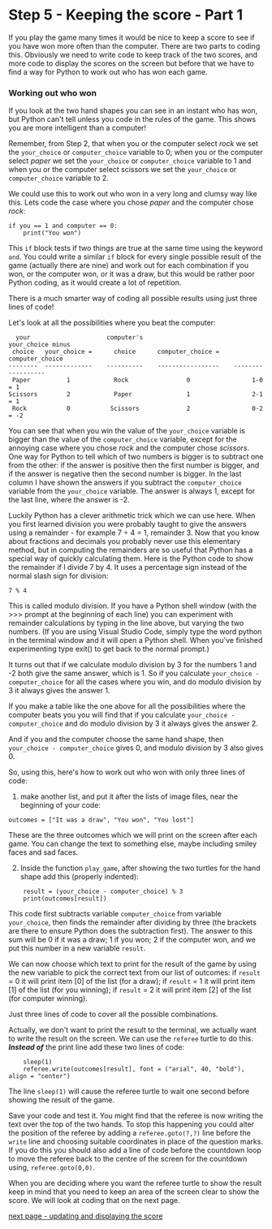 # Step 5 - Keeping the score - Part 1

If you play the game many times it would be nice to keep a score to see if you have won more often than the computer. There are two parts to coding this. Obviously we need to write code to keep track of the two scores, and more code to display the scores on the screen but before that we have to find a way for Python to work out who has won each game.

### Working out who won

If you look at the two hand shapes you can see in an instant who has won, but Python can't tell unless you code in the rules of the game. This shows you are more intelligent than a computer!

Remember, from Step 2, that when you or the computer select *rock* we set the ```your_choice``` or ```computer_choice``` variable to 0; when you or the computer select *paper* we set the ```your_choice``` or ```computer_choice``` variable to 1 and when you or the computer select scissors we set the ```your_choice``` or ```computer_choice``` variable to 2.  

We could use this to work out who won in a very long and clumsy way like this. Lets code the case where you chose *paper* and the computer chose *rock*:
```
if you == 1 and computer == 0:
    print("You won")
```

This ```if``` block tests if two things are true at the same time using the keyword ```and```. You could write a similar ```if``` block for every single possible result of the game (actually there are nine) and work out for each combination if you won, or the computer won, or it was a draw, but this would be rather poor Python coding, as it would create a lot of repetition.

There is a much smarter way of coding all possible results using just three lines of code!

Let's look at all the possibilities where you beat the computer:

```
  your                     computer's                         your_choice minus
 choice   your_choice =      choice      computer_choice =     computer_choice
--------  -------------    ----------    -----------------    ------------------
 Paper          1            Rock                0                 1-0 = 1
Scissors        2            Paper               1                 2-1 = 1
 Rock           0           Scissors             2                 0-2 = -2
```
You can see that when you win the value of the ```your_choice``` variable is bigger than the value of the ```computer_choice``` variable, except for the annoying case where you chose *rock* and the computer chose *scissors*.  One way for Python to tell which of two numbers is bigger is to subtract one from the other: if the answer is positive then the first number is bigger, and if the answer is negative then the second number is bigger. In the last column I have shown the answers if you subtract the ```computer_choice``` variable from the ```your_choice``` variable. The answer is always 1, except for the last line, where the answer is -2.

Luckily Python has a clever arithmetic trick which we can use here. When you first learned division you were probably taught to give the answers using a remainder - for example 7 ÷ 4 = 1, remainder 3. Now that you know about fractions and decimals you probably never use this elementary method, but in computing the remainders are so useful that Python has a special way of quickly calculating them. Here is the Python code to show the remainder if I divide 7 by 4. It uses a percentage sign instead of the normal slash sign for division:
```
7 % 4
```
This is called modulo division. If you have a Python shell window (with the >>> prompt at the beginning of each line) you can experiment with remainder calculations by typing in the line above, but varying the two numbers. (If you are using Visual Studio Code, simply type the word python in the terminal window and it will open a Python shell. When you've finished experimenting type exit() to get back to the normal prompt.)

It turns out that if we calculate modulo division by 3 for the numbers 1 and -2 both give the same answer, which is 1. So if you calculate ```your_choice - computer_choice``` for all the cases where you win, and do modulo division by 3 it always gives the answer 1. 

If you make a table like the one above for all the possibilities where the computer beats you you will find that if you calculate 
```your_choice - computer_choice``` and do modulo division by 3 it always gives the answer 2.

And if you and the computer choose the same hand shape, then ```your_choice - computer_choice``` gives 0, and modulo division by 3 also gives 0.

So, using this, here's how to work out who won with only three lines of code:
1. make another list, and put it after the lists of image files, near the beginning of your code:
```
outcomes = ["It was a draw", "You won", "You lost"]
```
These are the three outcomes which we will print on the screen after each game. You can change the text to something else, maybe including smiley faces and sad faces.

2. Inside the function ```play_game```, after showing the two turtles for the hand shape add this (properly indented):

```
    result = (your_choice - computer_choice) % 3
    print(outcomes[result])
```
This code first subtracts variable ```computer_choice``` from variable ```your_choice```, then finds the remainder after dividing by three (the brackets are there to ensure Python does the subtraction first). The answer to this sum will be 0 if it was a draw; 1 if you won; 2 if the computer won, and we put this number in a new variable ```result```.

We can now choose which text to print for the result of the game by using the new variable to pick the correct text from our list of outcomes: if ```result``` = 0 it will print item [0] of the list (for a draw); if ```result``` = 1 it will print item [1] of the list (for you winning); if ```result``` = 2 it will print item [2] of the list (for computer winning).

Just three lines of code to cover all the possible combinations.

Actually, we don't want to print the result to the terminal, we actually want to write the result on the screen. We can use the ```referee``` turtle to do this. **_Instead of_** the print line add these two lines of code:
```
    sleep(1)
    referee.write(outcomes[result], font = ("arial", 40, "bold"), align = "center")
```

The line ```sleep(1)``` will cause the referee turtle to wait one second before showing the result of the game.

Save your code and test it. You might find that the referee is now writing the text over the top of the two hands. To stop this happening you could alter the position of the referee by adding a ```referee.goto(?,?)``` line before the ```write``` line and choosing suitable coordinates in place of the question marks. If you do this you should also add a line of code before the countdown loop to move the referee back to the centre of the screen for the countdown using, ```referee.goto(0,0)```.

When you are deciding where you want the referee turtle to show the result keep in mind that you need to keep an area of the screen clear to show the score. We will look at coding that on the next page.

[next page - updating and displaying the score](README2.md)